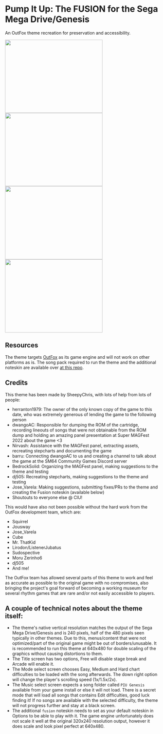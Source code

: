 # Pump It Up: The FUSION for the Sega Mega Drive/Genesis
An OutFox theme recreation for preservation and accessibility.

<img src="https://user-images.githubusercontent.com/12992355/151244887-6aee747b-68d8-47c7-b6ee-1a03d11d5edf.png" width="320" height="240"><img src="https://user-images.githubusercontent.com/12992355/151245750-09ba83a4-6dc6-46d3-85b4-dfa823997026.png" width="320" height="240"><img src="https://user-images.githubusercontent.com/12992355/151245249-9bba6c71-962b-48b1-a700-8fb98c2f199d.png" width="320" height="240"><img src="https://user-images.githubusercontent.com/12992355/151246355-0d232b6d-e15d-461b-b067-abb4c56b24d7.png" width="320" height="240">

## Resources

The theme targets [OutFox](https://projectoutfox.com/downloads) as its game engine and will not work on other platforms as is. The song pack required to run the theme and the additional noteskin are available over [at this repo](https://drive.google.com/drive/folders/1kms3nJsskNuR6nXjYt6pUT6eyCc4mwbv?usp=sharing).

## Credits

This theme has been made by SheepyChris, with lots of help from lots of people:
- herranton1979: The owner of the only known copy of the game to this date, who was extremely generous of lending the game to the following person
- dwangoAC: Responsible for dumping the ROM of the cartridge, recording lineouts of songs that were not obtainable from the ROM dump and holding an amazing panel presentation at Super MAGFest 2022 about the game <3
- Nirvash: Assistance with the MAGFest panel, extracting assets, recreating stepcharts and documenting the game
- barru: Connecting dwangoAC to us and creating a channel to talk about the game at the SM64 Community Games Discord server
- BedrockSolid: Organizing the MAGFest panel, making suggestions to the theme and testing
- dj505: Recreating stepcharts, making suggestions to the theme and testing
- Jose_Varela: Making suggestions, submitting fixes/PRs to the theme and creating the Fusion noteskin (available below)
- Shoutouts to everyone else @ CIU!

This would have also not been possible without the hard work from the OutFox development team, which are:
- Squirrel
- Jousway
- Jose_Varela
- Cube
- Mr. ThatKid
- Lirodon/ListenerJubatus
- Sudospective
- Moru Zerinho6
- dj505
- And me!

The OutFox team has allowed several parts of this theme to work and feel as accurate as possible to the original game with no compromises, also bringing the project's goal forward of becoming a working museum for several rhythm games that are rare and/or not easily accessible to players.

## A couple of technical notes about the theme itself:
- The theme's native vertical resolution matches the output of the Sega Mega Drive/Genesis and is 240 pixels, half of the 480 pixels seen typically in other themes. Due to this, menus/content that were not optimized/part of the original game might be out of borders/unusable. It is recommended to run this theme at 640x480 for double scaling of the graphics without causing distortions to them.
- The Title screen has two options, Free will disable stage break and Arcade will enable it.
- The Mode select screen chooses Easy, Medium and Hard chart difficulties to be loaded with the song afterwards. The down right option will change the player's scrolling speed (1x/1.5x/2x).
- The Music select screen expects a song folder called `PIU Genesis` available from your game install or else it will not load. There is a secret mode that will load all songs that contains Edit difficulties, good luck finding it! If no songs are available with the selected difficulty, the theme will not progress further and stay at a black screen.
- The additional `fusion` noteskin needs to set as your default noteskin in Options to be able to play with it. The game engine unfortunately does not scale it well at the original 320x240 resolution output, however it does scale and look pixel perfect at 640x480.
